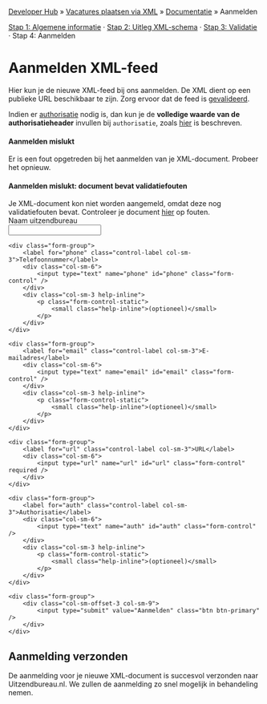 ---
---

[Developer Hub](/) &raquo; [Vacatures plaatsen via XML](/jobs-xml) &raquo; [Documentatie](/jobs-xml/doc) &raquo; Aanmelden

[Stap 1: Algemene informatie](/jobs-xml/doc) &middot;
[Stap 2: Uitleg XML-schema](/jobs-xml/doc/xml-schema.html) &middot;
[Stap 3: Validatie](/jobs-xml/doc/validation.html) &middot;
Stap 4: Aanmelden

# Aanmelden XML-feed

Hier kun je de nieuwe XML-feed bij ons aanmelden. De XML dient op een publieke URL beschikbaar te zijn. Zorg ervoor dat de feed is
[gevalideerd](/jobs-xml/doc/validation.html).

Indien er [authorisatie](/jobs-xml/doc/auth.html) nodig is, dan kun je de **volledige waarde van de authorisatieheader** invullen bij `authorisatie`, zoals
[hier](/jobs-xml/doc/auth.html) is beschreven.

<div id="sign-up-error" class="hidden">
    <div class="alert alert-danger">
        <h4>Aanmelden mislukt</h4>
        Er is een fout opgetreden bij het aanmelden van je XML-document. Probeer het opnieuw.
    </div>
</div>

<div id="sign-up-validation-error" class="hidden">
    <div class="alert alert-danger">
        <h4>Aanmelden mislukt: document bevat validatiefouten</h4>
        Je XML-document kon niet worden aangemeld, omdat deze nog validatiefouten bevat. Controleer je document
        <a href="/jobs-xml/doc/validation.html" class="alert-link">hier</a> op fouten.
    </div>
</div>

<form id="sign-up-form" class="form-horizontal">
    <div class="form-group">
        <label for="recruiterName" class="control-label col-sm-3">Naam uitzendbureau</label>
        <div class="col-sm-6">
            <input type="text" name="recruiterName" id="recruiterName" class="form-control" required />
        </div>
    </div>

    <div class="form-group">
        <label for="phone" class="control-label col-sm-3">Telefoonnummer</label>
        <div class="col-sm-6">
            <input type="text" name="phone" id="phone" class="form-control" />
        </div>
        <div class="col-sm-3 help-inline">
            <p class="form-control-static">
                <small class="help-inline">(optioneel)</small>
            </p>
        </div>
    </div>

    <div class="form-group">
        <label for="email" class="control-label col-sm-3">E-mailadres</label>
        <div class="col-sm-6">
            <input type="text" name="email" id="email" class="form-control" />
        </div>
        <div class="col-sm-3 help-inline">
            <p class="form-control-static">
                <small class="help-inline">(optioneel)</small>
            </p>
        </div>
    </div>

    <div class="form-group">
        <label for="url" class="control-label col-sm-3">URL</label>
        <div class="col-sm-6">
            <input type="url" name="url" id="url" class="form-control" required />
        </div>
    </div>

    <div class="form-group">
        <label for="auth" class="control-label col-sm-3">Authorisatie</label>
        <div class="col-sm-6">
            <input type="text" name="auth" id="auth" class="form-control" />
        </div>
        <div class="col-sm-3 help-inline">
            <p class="form-control-static">
                <small class="help-inline">(optioneel)</small>
            </p>
        </div>
    </div>

    <div class="form-group">
        <div class="col-sm-offset-3 col-sm-9">
            <input type="submit" value="Aanmelden" class="btn btn-primary" />
        </div>
    </div>
</form>

<div id="sign-up-success" class="hidden">
    <h2>Aanmelding verzonden</h2>
    <p>
        De aanmelding voor je nieuwe XML-document is succesvol verzonden naar Uitzendbureau.nl. We zullen de aanmelding zo snel mogelijk in behandeling nemen.
    </p>
</div>

<script src="/javascripts/external/uri.js"></script>
<script src="/javascripts/external/hex_sha1.js"></script>
<script src="/javascripts/api-clients/uitzendbureau-nl-api.js"></script>
<script src="/javascripts/jobs-xml/sign-up.js"></script>
